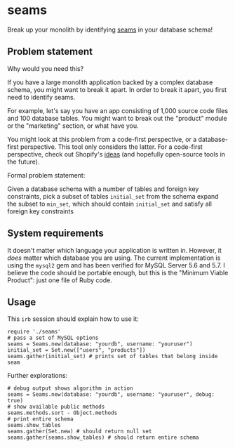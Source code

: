 # seams

Break up your monolith by identifying [seams]((http://www.informit.com/articles/article.aspx?p=359417&seqNum=2)) in your database schema!

## Problem statement

Why would you need this?

If you have a large monolith application backed by a complex database schema, you might want to break it apart. In order to break it apart, you first need to identify seams.

For example, let's say you have an app consisting of 1,000 source code files and 100 database tables. You might want to break out the "product" module or the "marketing" section, or what have you.

You might look at this problem from a code-first perspective, or a database-first perspective.
This tool only considers the latter.
For a code-first perspective, check out Shopify's [ideas](https://engineering.shopify.com/blogs/engineering/deconstructing-monolith-designing-software-maximizes-developer-productivity) (and hopefully open-source tools in the future).

Formal problem statement:

Given a database schema with a number of tables and foreign key constraints,
pick a subset of tables `initial_set` from the schema
expand the subset to `min_set`, which should contain `initial_set` and satisfy all foreign key constraints

## System requirements

It doesn't matter which language your application is written in.
However, it *does* matter which database you are using.
The current implementation is using the `mysql2` gem and has been verified for MySQL Server 5.6 and 5.7.
I believe the code should be portable enough, but this is the "Minimum Viable Product": just one file of Ruby code.

## Usage

This `irb` session should explain how to use it:
```
require './seams'
# pass a set of MySQL options
seams = Seams.new(database: "yourdb", username: "youruser")
initial_set = Set.new(["users", "products"])
seams.gather(initial_set) # prints set of tables that belong inside seam
```

Further explorations:
```
# debug output shows algorithm in action
seams = Seams.new(database: "yourdb", username: "youruser", debug: true)
# show available public methods
seams.methods.sort - Object.methods
# print entire schema
seams.show_tables
seams.gather(Set.new) # should return null set
seams.gather(seams.show_tables) # should return entire schema
```

